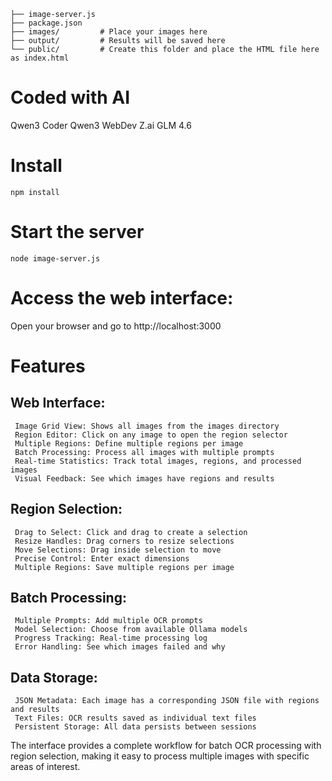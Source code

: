 ```project/
├── image-server.js
├── package.json
├── images/         # Place your images here
├── output/         # Results will be saved here
└── public/         # Create this folder and place the HTML file here as index.html
```
# Coded with AI
Qwen3 Coder
Qwen3 WebDev
Z.ai GLM 4.6

# Install
``npm install``
# Start the server
``node image-server.js``
# Access the web interface:
Open your browser and go to http://localhost:3000
     
# Features 
## Web Interface: 

     Image Grid View: Shows all images from the images directory
     Region Editor: Click on any image to open the region selector
     Multiple Regions: Define multiple regions per image
     Batch Processing: Process all images with multiple prompts
     Real-time Statistics: Track total images, regions, and processed images
     Visual Feedback: See which images have regions and results
     

## Region Selection: 

     Drag to Select: Click and drag to create a selection
     Resize Handles: Drag corners to resize selections
     Move Selections: Drag inside selection to move
     Precise Control: Enter exact dimensions
     Multiple Regions: Save multiple regions per image
     

## Batch Processing: 

     Multiple Prompts: Add multiple OCR prompts
     Model Selection: Choose from available Ollama models
     Progress Tracking: Real-time processing log
     Error Handling: See which images failed and why
     

## Data Storage: 

     JSON Metadata: Each image has a corresponding JSON file with regions and results
     Text Files: OCR results saved as individual text files
     Persistent Storage: All data persists between sessions
     

The interface provides a complete workflow for batch OCR processing with region selection, making it easy to process multiple images with specific areas of interest. 
